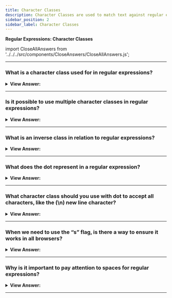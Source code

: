 ```yaml
---
title: Character Classes
description: Character Classes are used to match text against regular expressions. They are used to match text against regular expressions.
sidebar_position: 2
sidebar_label: Character Classes
---
```


**Regular Expressions: Character Classes**

import CloseAllAnswers from '../../../src/components/CloseAnswers/CloseAllAnswers.js';

<CloseAllAnswers />

---

### What is a character class used for in regular expressions?

<details>
  <summary><strong>View Answer:</strong></summary>
  <div>
  <div><strong>Interview Response:</strong> A character class is a special notation that matches any symbol from a certain set. The most common character classes is \d, \s, and \w used to add additional parameters for regular expressions to manipulate strings. A RegExp may contain both regular symbols and character classes.
    </div><br />
  <div><strong className="codeExample">Code Example:</strong><br /><br />

  <div></div>

```js
let str = 'Is there CSS4?';
let regexp = /CSS\d/;

alert(str.match(regexp)); // alerts CSS4
```

  </div>
  </div>
</details>

---

### Is it possible to use multiple character classes in regular expressions?

<details>
  <summary><strong>View Answer:</strong></summary>
  <div>
  <div><strong>Interview Response:</strong> Yes, we can use multiple character classes in regular expressions to manipulate string queries.
    </div><br />
  <div><strong className="codeExample">Code Example:</strong><br /><br />

  <div></div>

```js
alert('I love HTML5!'.match(/\s\w\w\w\w\d/)); // alerts ' HTML5'
```

  </div>
  </div>
</details>

---

### What is an inverse class in relation to regular expressions?

<details>
  <summary><strong>View Answer:</strong></summary>
  <div>
  <div><strong>Interview Response:</strong> For every character class there exists an “inverse class”, denoted with the same letter, but uppercased. An example of this is \D which finds a match for any character except \d, for instance a letter.
    </div><br />
  <div><strong className="codeExample">Code Example:</strong><br /><br />

  <div></div>

```js
// When we use \d we have to use the join method.
let str = '+7(903)-123-45-67';

alert(str.match(/\d/g).join('')); // 79031234567

// When we use \D we do not have to use the join method.
let str = '+7(903)-123-45-67';

alert(str.replace(/\D/g, '')); // 79031234567
```

  </div>
  </div>
</details>

---

### What does the dot represent in a regular expression?

<details>
  <summary><strong>View Answer:</strong></summary>
  <div>
  <div><strong>Interview Response:</strong> A dot (.) is a special character class that matches any character except a new line. It should be noted that a dot means “any character”, but not the “absence of a character”. There must be a character to match it. By default, a dot does not match the new line character \n.
    </div><br />
  <div><strong className="codeExample">Code Example:</strong><br /><br />

  <div></div>

```js
alert('Z'.match(/./)); // Z

let regexp = /CS.4/;

alert('CSS4'.match(regexp)); // CSS4
alert('CS-4'.match(regexp)); // CS-4
alert('CS 4'.match(regexp)); // CS 4 (space is also a character)\

alert('CS4'.match(/CS.4/)); // null
// no match because there is no character for the dot
```

  </div>
  </div>
</details>

---

### What character class should you use with dot to accept all characters, like the (\n) new line character?

<details>
  <summary><strong>View Answer:</strong></summary>
  <div>
  <div><strong>Interview Response:</strong> By default, a dot does not match the newline character \n. There are many situations when we would like a dot to mean literally “any character”, newline included. To include all characters, we must use the "s" flag. It should be noted, the “s” flag is not supported in Internet Explorer.
    </div><br />
  <div><strong className="codeExample">Code Example:</strong><br /><br />

  <div></div>

```js
// Without the "s" flag
alert('A\nB'.match(/A.B/)); // null (no match)

// With the "s" flag
alert('A\nB'.match(/A.B/s)); // A\nB (match!)
```

  </div>
  </div>
</details>

---

### When we need to use the “s” flag, is there a way to ensure it works in all browsers?

<details>
  <summary><strong>View Answer:</strong></summary>
  <div>
  <div><strong>Interview Response:</strong> Since, the s flag is not supported in IE. There is an alternative, that works everywhere, We can use a regular expression [\s\S] to match any character. The pattern [\s\S] literally says: “a space character OR not a space character”. In other words, “anything”. We could use another pair of complementary classes, such as [\d\D], that doesn’t matter. Or even the [^] – as it means match any character except nothing. Also we can use this trick if we want both kind of “dots” in the same pattern: the actual dot . behaving the regular way (“not including a newline”), and also a way to match “any character” with [\s\S] or alike.
    </div><br />
  <div><strong className="codeExample">Code Example:</strong><br /><br />

  <div></div>

```js
alert('A\nB'.match(/A[\s\S]B/)); // A\nB (match!)
```

  </div>
  </div>
</details>

---

### Why is it important to pay attention to spaces for regular expressions?

<details>
  <summary><strong>View Answer:</strong></summary>
  <div>
  <div><strong>Interview Response:</strong> If a regular expression does not take spaces into account, it may fail to work. We can fix it by adding spaces into the regular expression. A space is a character. Equal in importance with any other character. We cannot add or remove spaces from a regular expression and expect it to work the same. In other words, in a regular expression all character’s matter, spaces too.
    </div><br />
  <div><strong className="codeExample">Code Example:</strong><br /><br />

  <div></div>

```js
// Wrong Approach
alert('1 - 5'.match(/\d-\d/)); // null, no match!

// Correct Approach
alert('1 - 5'.match(/\d - \d/)); // 1 - 5, now it works

// or we can use \s class:
alert('1 - 5'.match(/\d\s-\s\d/)); // 1 - 5, also works
```

  </div>
  </div>
</details>

---
